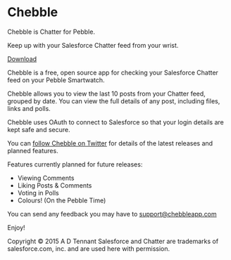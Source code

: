 # Chebble

Chebble is Chatter for Pebble.

Keep up with your Salesforce Chatter feed from your wrist.

[Download](https://apps.getpebble.com/applications/5505ad14e1a3a859e800002a)

Chebble is a free, open source app for checking your Salesforce Chatter feed on your Pebble Smartwatch.

Chebble allows you to view the last 10 posts from your Chatter feed, grouped by date. You can view the full details of any post, including files, links and polls.

Chebble uses OAuth to connect to Salesforce so that your login details are kept safe and secure.

You can [follow Chebble on Twitter](http://twitter.com/chebbleapp) for details of the latest releases and planned features.

Features currently planned for future releases:

* Viewing Comments
* Liking Posts & Comments
* Voting in Polls
* Colours! (On the Pebble Time)

You can send any feedback you may have to [support@chebbleapp.com](mailto:support@chebbleapp.com)

Enjoy!

Copyright © 2015 A D Tennant
Salesforce and Chatter are trademarks of salesforce.com, inc. and are used here with permission.
